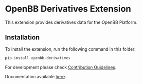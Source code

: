 # OpenBB Derivatives Extension

This extension provides derivatives data for the OpenBB Platform.

## Installation

To install the extension, run the following command in this folder:

```bash
pip install openbb-derivatives
```

For development please check [Contribution Guidelines](https://github.com/OpenBB-finance/OpenBBTerminal/blob/develop/openbb_platform/CONTRIBUTING.md).

Documentation available [here](https://docs.openbb.co/sdk).
